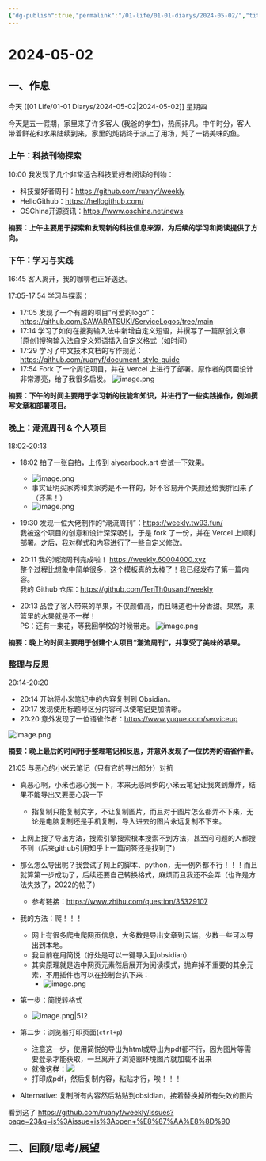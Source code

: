 ```yaml
---
{"dg-publish":true,"permalink":"/01-life/01-01-diarys/2024-05-02/","title":"2024-05-02","tags":["Diary"]}
---
```



# 2024-05-02

## 一、作息
今天 [[01 Life/01-01 Diarys/2024-05-02\|2024-05-02]] 星期四

今天是五一假期，家里来了许多客人 (我爸的学生)，热闹非凡。中午时分，客人带着鲜花和水果陆续到来，家里的炖锅终于派上了用场，炖了一锅美味的鱼。

### 上午：科技刊物探索

10:00 我发现了几个非常适合科技爱好者阅读的刊物：

*   科技爱好者周刊：https://github.com/ruanyf/weekly
*   HelloGithub：https://hellogithub.com/
*   OSChina开源资讯：https://www.oschina.net/news

**摘要：上午主要用于探索和发现新的科技信息来源，为后续的学习和阅读提供了方向。**

### 下午：学习与实践

16:45 客人离开，我的咖啡也正好送达。

17:05-17:54 学习与探索：

*   17:05 发现了一个有趣的项目“可爱的logo”：https://github.com/SAWARATSUKI/ServiceLogos/tree/main
*   17:14 学习了如何在搜狗输入法中新增自定义短语，并撰写了一篇原创文章：[原创]搜狗输入法自定义短语插入自定义格式（如时间）
*   17:29 学习了中文技术文档的写作规范：https://github.com/ruanyf/document-style-guide
*   17:54 Fork 了一个周记项目，并在 Vercel 上进行了部署。原作者的页面设计非常漂亮，给了我很多启发。
![image.png](https://10kcos1-1306082059.cos.ap-shanghai.myqcloud.com/pic-1/202405022057168.png)


**摘要：下午的时间主要用于学习新的技能和知识，并进行了一些实践操作，例如撰写文章和部署项目。**

### 晚上：潮流周刊 & 个人项目

18:02-20:13 

*   18:02 拍了一张自拍，上传到 aiyearbook.art 尝试一下效果。
	* ![image.png](https://10kcos1-1306082059.cos.ap-shanghai.myqcloud.com/pic-1/202405022058271.png)
	* 事实证明买家秀和卖家秀是不一样的，好不容易开个美颜还给我胖回来了（还黑！）
	* ![image.png](https://10kcos1-1306082059.cos.ap-shanghai.myqcloud.com/pic-1/202405022103485.png)

*   19:30 发现一位大佬制作的“潮流周刊”：https://weekly.tw93.fun/  
    我被这个项目的创意和设计深深吸引，于是 fork 了一份，并在 Vercel 上顺利部署。之后，我对样式和内容进行了一些自定义修改。
*   20:11 我的潮流周刊完成啦！ https://weekly.60004000.xyz  
    整个过程比想象中简单很多，这个模板真的太棒了！我已经发布了第一篇内容。  
    我的 Github 仓库：https://github.com/TenTh0usand/weekly
*   20:13 品尝了客人带来的苹果，不仅颜值高，而且味道也十分香甜。果然，果篮里的水果就是不一样！  
    PS：还有一束花，等我回学校的时候带走。
![image.png](https://10kcos1-1306082059.cos.ap-shanghai.myqcloud.com/pic-1/202405022058094.png)


**摘要：晚上的时间主要用于创建个人项目“潮流周刊”，并享受了美味的苹果。** 

### 整理与反思

20:14-20:20

*   20:14 开始将小米笔记中的内容复制到 Obsidian。
*   20:17 发现使用标题号区分内容可以使笔记更加清晰。
*   20:20 意外发现了一位语雀作者：https://www.yuque.com/serviceup

![image.png](https://10kcos1-1306082059.cos.ap-shanghai.myqcloud.com/pic-1/202405022058984.png)

**摘要：晚上最后的时间用于整理笔记和反思，并意外发现了一位优秀的语雀作者。**


21:05 与恶心的小米云笔记（只有它的导出部分）对抗
- 真恶心啊，小米也恶心我一下，本来无感同步的小米云笔记让我爽到爆炸，结果不能导出又要恶心我一下
	- 指复制只能复制文字，不让复制图片，而且对于图片怎么都弄不下来，无论是电脑复制还是手机复制，导入进去的图片永远复制不下来。
- 上网上搜了导出方法，搜索引擎搜索根本搜索不到方法，甚至问问题的人都搜不到（后来github引用知乎上一篇问答还是找到了）
- 那么怎么导出呢？我尝试了网上的脚本、python，无一例外都不行！！！而且就算第一步成功了，后续还要自己转换格式，麻烦而且我还不会弄（也许是方法失效了，2022的帖子）
	- 参考链接：https://www.zhihu.com/question/35329107
- 我的方法：爬！！！
	- 网上有很多爬虫爬网页信息，大多数是导出文章到云端，少数一些可以导出到本地。
	- 我目前在用简悦（好处是可以一键导入到obsidian）
	- 其实原理就是选中网页元素然后展开为阅读模式，抛弃掉不重要的其余元素，不用插件也可以在控制台扒下来：
		- ![image.png](https://10kcos1-1306082059.cos.ap-shanghai.myqcloud.com/pic-1/202405022112801.png)
	

- 第一步：简悦转格式
	- ![image.png|512](https://10kcos1-1306082059.cos.ap-shanghai.myqcloud.com/pic-1/202405022114252.png)
- 第二步：浏览器打印页面(`ctrl+p`)
	- 注意这一步，使用简悦的导出为html或导出为pdf都不行，因为图片等需要登录才能获取，一旦离开了浏览器环境图片就加载不出来
	- 就像这样：![](https://i.mi.com/file/full?type=note_img&fileid=2596325592.AeVXk-J42wCizIlWHWwyVg)
	- 打印成pdf，然后复制内容，粘贴才行，唉！！！
- Alternative: 复制所有内容然后粘贴到obsidian，接着替换掉所有失效的图片

看到这了
https://github.com/ruanyf/weekly/issues?page=23&q=is%3Aissue+is%3Aopen+%E8%87%AA%E8%8D%90

## 二、回顾/思考/展望 








